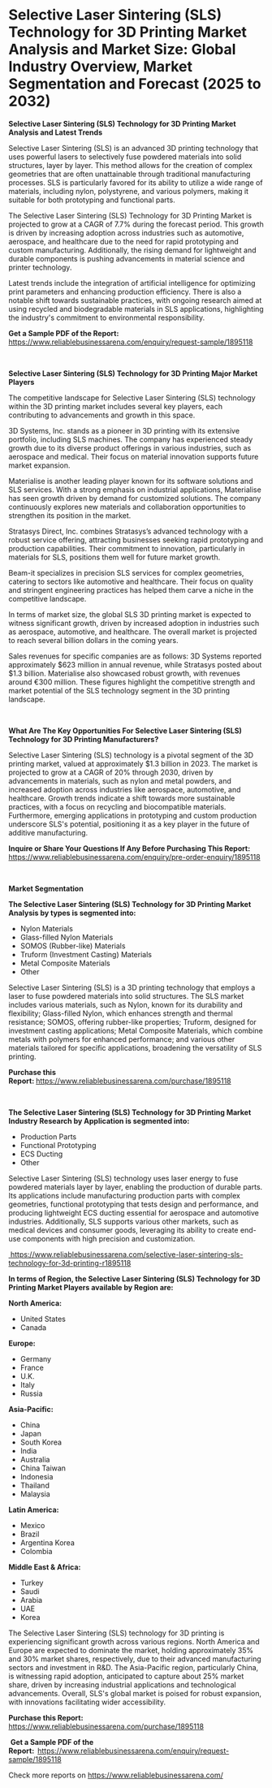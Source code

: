 <p><h1>Selective Laser Sintering (SLS) Technology for 3D Printing Market Analysis and Market Size: Global Industry Overview, Market Segmentation and Forecast (2025 to 2032)</h1></p><p><strong>Selective Laser Sintering (SLS) Technology for 3D Printing Market Analysis and Latest Trends</strong></p>
<p><p>Selective Laser Sintering (SLS) is an advanced 3D printing technology that uses powerful lasers to selectively fuse powdered materials into solid structures, layer by layer. This method allows for the creation of complex geometries that are often unattainable through traditional manufacturing processes. SLS is particularly favored for its ability to utilize a wide range of materials, including nylon, polystyrene, and various polymers, making it suitable for both prototyping and functional parts.</p><p>The Selective Laser Sintering (SLS) Technology for 3D Printing Market is projected to grow at a CAGR of 7.7% during the forecast period. This growth is driven by increasing adoption across industries such as automotive, aerospace, and healthcare due to the need for rapid prototyping and custom manufacturing. Additionally, the rising demand for lightweight and durable components is pushing advancements in material science and printer technology. </p><p>Latest trends include the integration of artificial intelligence for optimizing print parameters and enhancing production efficiency. There is also a notable shift towards sustainable practices, with ongoing research aimed at using recycled and biodegradable materials in SLS applications, highlighting the industry's commitment to environmental responsibility.</p></p>
<p><strong>Get a Sample PDF of the Report:&nbsp;</strong> <a href="https://www.reliablebusinessarena.com/enquiry/request-sample/1895118?utm_campaign=1932&utm_medium=2&utm_source=Github&utm_content=ia&utm_term=14012025&utm_id=selective-laser-sintering-sls-technology-for-3d-printing">https://www.reliablebusinessarena.com/enquiry/request-sample/1895118</a></p>
<p>&nbsp;</p>
<p><strong>Selective Laser Sintering (SLS) Technology for 3D Printing Major Market Players</strong></p>
<p><p>The competitive landscape for Selective Laser Sintering (SLS) technology within the 3D printing market includes several key players, each contributing to advancements and growth in this space.</p><p>3D Systems, Inc. stands as a pioneer in 3D printing with its extensive portfolio, including SLS machines. The company has experienced steady growth due to its diverse product offerings in various industries, such as aerospace and medical. Their focus on material innovation supports future market expansion.</p><p>Materialise is another leading player known for its software solutions and SLS services. With a strong emphasis on industrial applications, Materialise has seen growth driven by demand for customized solutions. The company continuously explores new materials and collaboration opportunities to strengthen its position in the market.</p><p>Stratasys Direct, Inc. combines Stratasys’s advanced technology with a robust service offering, attracting businesses seeking rapid prototyping and production capabilities. Their commitment to innovation, particularly in materials for SLS, positions them well for future market growth.</p><p>Beam-it specializes in precision SLS services for complex geometries, catering to sectors like automotive and healthcare. Their focus on quality and stringent engineering practices has helped them carve a niche in the competitive landscape.</p><p>In terms of market size, the global SLS 3D printing market is expected to witness significant growth, driven by increased adoption in industries such as aerospace, automotive, and healthcare. The overall market is projected to reach several billion dollars in the coming years.</p><p>Sales revenues for specific companies are as follows: 3D Systems reported approximately $623 million in annual revenue, while Stratasys posted about $1.3 billion. Materialise also showcased robust growth, with revenues around €300 million. These figures highlight the competitive strength and market potential of the SLS technology segment in the 3D printing landscape.</p></p>
<p>&nbsp;</p>
<p><strong>What Are The Key Opportunities For Selective Laser Sintering (SLS) Technology for 3D Printing Manufacturers?</strong></p>
<p><p>Selective Laser Sintering (SLS) technology is a pivotal segment of the 3D printing market, valued at approximately $1.3 billion in 2023. The market is projected to grow at a CAGR of 20% through 2030, driven by advancements in materials, such as nylon and metal powders, and increased adoption across industries like aerospace, automotive, and healthcare. Growth trends indicate a shift towards more sustainable practices, with a focus on recycling and biocompatible materials. Furthermore, emerging applications in prototyping and custom production underscore SLS's potential, positioning it as a key player in the future of additive manufacturing.</p></p>
<p><strong>Inquire or Share Your Questions If Any Before Purchasing This Report:</strong> <a href="https://www.reliablebusinessarena.com/enquiry/pre-order-enquiry/1895118?utm_campaign=1932&utm_medium=2&utm_source=Github&utm_content=ia&utm_term=14012025&utm_id=selective-laser-sintering-sls-technology-for-3d-printing">https://www.reliablebusinessarena.com/enquiry/pre-order-enquiry/1895118</a></p>
<p>&nbsp;</p>
<p><strong>Market Segmentation</strong></p>
<p><strong>The Selective Laser Sintering (SLS) Technology for 3D Printing Market Analysis by types is segmented into:</strong></p>
<p><ul><li>Nylon Materials</li><li>Glass-filled Nylon Materials</li><li>SOMOS (Rubber-like) Materials</li><li>Truform (Investment Casting) Materials</li><li>Metal Composite Materials</li><li>Other</li></ul></p>
<p><p>Selective Laser Sintering (SLS) is a 3D printing technology that employs a laser to fuse powdered materials into solid structures. The SLS market includes various materials, such as Nylon, known for its durability and flexibility; Glass-filled Nylon, which enhances strength and thermal resistance; SOMOS, offering rubber-like properties; Truform, designed for investment casting applications; Metal Composite Materials, which combine metals with polymers for enhanced performance; and various other materials tailored for specific applications, broadening the versatility of SLS printing.</p></p>
<p><strong>Purchase this Report:&nbsp;</strong><a href="https://www.reliablebusinessarena.com/purchase/1895118?utm_campaign=1932&utm_medium=2&utm_source=Github&utm_content=ia&utm_term=14012025&utm_id=selective-laser-sintering-sls-technology-for-3d-printing">https://www.reliablebusinessarena.com/purchase/1895118</a></p>
<p>&nbsp;</p>
<p><strong>The Selective Laser Sintering (SLS) Technology for 3D Printing Market Industry Research by Application is segmented into:</strong></p>
<p><ul><li>Production Parts</li><li>Functional Prototyping</li><li>ECS Ducting</li><li>Other</li></ul></p>
<p><p>Selective Laser Sintering (SLS) technology uses laser energy to fuse powdered materials layer by layer, enabling the production of durable parts. Its applications include manufacturing production parts with complex geometries, functional prototyping that tests design and performance, and producing lightweight ECS ducting essential for aerospace and automotive industries. Additionally, SLS supports various other markets, such as medical devices and consumer goods, leveraging its ability to create end-use components with high precision and customization.</p></p>
<p><a href="https://www.reliablebusinessarena.com/selective-laser-sintering-sls-technology-for-3d-printing-r1895118?utm_campaign=1932&utm_medium=2&utm_source=Github&utm_content=ia&utm_term=14012025&utm_id=selective-laser-sintering-sls-technology-for-3d-printing">&nbsp;https://www.reliablebusinessarena.com/selective-laser-sintering-sls-technology-for-3d-printing-r1895118</a></p>
<p><strong>In terms of Region, the Selective Laser Sintering (SLS) Technology for 3D Printing Market Players available by Region are:</strong></p>
<p>
    <p> <strong> North America: </strong>
        <ul>
            <li>United States</li>
            <li>Canada</li>
        </ul>
        </p> 
    <p> <strong> Europe: </strong>
        <ul>
            <li>Germany</li>
            <li>France</li>
            <li>U.K.</li>
            <li>Italy</li>
            <li>Russia</li>
        </ul>
        </p> 
    <p> <strong> Asia-Pacific: </strong>
        <ul>
            <li>China</li>
            <li>Japan</li>
            <li>South Korea</li>
            <li>India</li>
            <li>Australia</li>
            <li>China Taiwan</li>
            <li>Indonesia</li>
            <li>Thailand</li>
            <li>Malaysia</li>
        </ul>
        </p> 
    <p> <strong> Latin America: </strong>
        <ul>
            <li>Mexico</li>
            <li>Brazil</li>
            <li>Argentina Korea</li>
            <li>Colombia</li>
        </ul>
        </p> 
    <p> <strong> Middle East & Africa: </strong>
        <ul>
            <li>Turkey</li>
            <li>Saudi</li>
            <li>Arabia</li>
            <li>UAE</li>
            <li>Korea</li>
        </ul>
    </p>
    </p>
<p><p>The Selective Laser Sintering (SLS) technology for 3D printing is experiencing significant growth across various regions. North America and Europe are expected to dominate the market, holding approximately 35% and 30% market shares, respectively, due to their advanced manufacturing sectors and investment in R&D. The Asia-Pacific region, particularly China, is witnessing rapid adoption, anticipated to capture about 25% market share, driven by increasing industrial applications and technological advancements. Overall, SLS's global market is poised for robust expansion, with innovations facilitating wider accessibility.</p></p>
<p><strong>Purchase this Report: </strong><a href="https://www.reliablebusinessarena.com/purchase/1895118?utm_campaign=1932&utm_medium=2&utm_source=Github&utm_content=ia&utm_term=14012025&utm_id=selective-laser-sintering-sls-technology-for-3d-printing">https://www.reliablebusinessarena.com/purchase/1895118</a></p>
<p>&nbsp;<strong>Get a Sample PDF of the Report:&nbsp;&nbsp;</strong><a href="https://www.reliablebusinessarena.com/enquiry/request-sample/1895118?utm_campaign=1932&utm_medium=2&utm_source=Github&utm_content=ia&utm_term=14012025&utm_id=selective-laser-sintering-sls-technology-for-3d-printing">https://www.reliablebusinessarena.com/enquiry/request-sample/1895118</a></p>
<p><strong></strong></p>
<p>Check more reports on <a href="https://www.reliablebusinessarena.com/?utm_campaign=1932&utm_medium=2&utm_source=Github&utm_content=ia&utm_term=14012025&utm_id=selective-laser-sintering-sls-technology-for-3d-printing">https://www.reliablebusinessarena.com/</a></p>